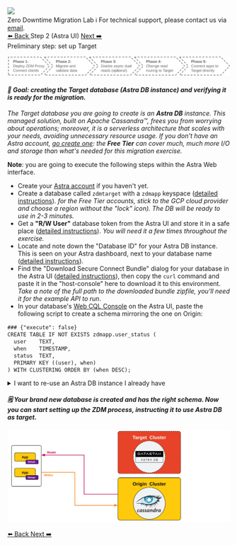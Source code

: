 <!-- TOP -->
<div class="top">
  <img class="scenario-academy-logo" src="https://datastax-academy.github.io/katapod-shared-assets/images/ds-academy-2023.svg" />
  <div class="scenario-title-section">
    <span class="scenario-title">Zero Downtime Migration Lab</span>
    <span class="scenario-subtitle">ℹ️ For technical support, please contact us via <a href="mailto:academy@datastax.com">email</a>.</span>
  </div>
</div>

<!-- NAVIGATION -->
<div id="navigation-top" class="navigation-top">
  <a href='command:katapod.loadPage?[{"step":"step1"}]' 
    class="btn btn-dark navigation-top-left">⬅️ Back
  </a>
  <span class="step-count">Step 2 (Astra UI)</span>
  <a href='command:katapod.loadPage?[{"step":"step3"}]' 
    class="btn btn-dark navigation-top-right">Next ➡️
  </a>
</div>

<!-- CONTENT -->

<div class="step-title">Preliminary step: set up Target</div>

![Phase 0b](images/p0b.png)

#### _🎯 Goal: creating the Target database (Astra DB instance) and verifying it is ready for the migration._

_The Target database you are going to create is an **Astra DB** instance.
This managed solution, built on Apache Cassandra™, frees you from
worrying about operations; moreover, it is a serverless architecture
that scales with your needs, avoiding unnecessary resource usage.
If you don't have an Astra account, [go create one](https://astra.datastax.com/): the **Free Tier**
can cover much, much more I/O and storage than what's needed for
this migration exercise._

**Note**: you are going to execute the following steps within the Astra Web interface.

- Create your [Astra account](https://astra.datastax.com/) if you haven't yet.
- Create a database called `zdmtarget` with a `zdmapp` keyspace ([detailed instructions](https://awesome-astra.github.io/docs/pages/astra/create-instance/)). _for the Free Tier accounts, stick to the GCP cloud provider and choose a region without the "lock" icon). The DB will be ready to use in 2-3 minutes._
- Get a **"R/W User"** database token from the Astra UI and store it in a safe place ([detailed instructions](https://awesome-astra.github.io/docs/pages/astra/create-token/#c-procedure)). _You will need it a few times throughout the exercise._
- Locate and note down the "Database ID" for your Astra DB instance. This is seen on your Astra dashboard, next to your database name ([detailed instructions](https://awesome-astra.github.io/docs/pages/astra/faq/#where-should-i-find-a-database-identifier)).
- Find the "Download Secure Connect Bundle" dialog for your database in the Astra UI ([detailed instructions](https://awesome-astra.github.io/docs/pages/astra/download-scb/#c-procedure)), then copy the `curl` command and paste it in the "host-console" here to download it to this environment. _Take a note of the full path to the downloaded bundle zipfile, you'll need it for the example API to run_.
- In your database's [Web CQL Console](https://awesome-astra.github.io/docs/pages/astra/faq/#how-to-open-the-web-cql-console) on the Astra UI, paste the following script to create a schema mirroring the one on Origin:

```cql
### {"execute": false}
CREATE TABLE IF NOT EXISTS zdmapp.user_status (
  user    TEXT,
  when    TIMESTAMP,
  status  TEXT,
  PRIMARY KEY ((user), when)
) WITH CLUSTERING ORDER BY (when DESC);
```

<details class="katapod-details"><summary>I want to re-use an Astra DB instance I already have</summary>

If you already have a database (likely with a name other than `zdmtarget`)
and want to use it, that's no problem at all! Just make sure
you [create a new keyspace](https://awesome-astra.github.io/docs/pages/astra/faq/#add-a-keyspace-to-an-existing-database) called `zdmapp` in your database.

All you have to do then is replacing the name `zdmtarget` with your database
the few times it appears in the console commands for the rest of this scenario.

</details>

#### _🗒️ Your brand new database is created and has the right schema. Now you can start setting up the ZDM process, instructing it to use Astra DB as target._

![Schema, phase 0b](images/schema0b_r.png)

<!-- NAVIGATION -->
<div id="navigation-bottom" class="navigation-bottom">
  <a href='command:katapod.loadPage?[{"step":"step1"}]'
    class="btn btn-dark navigation-bottom-left">⬅️ Back
  </a>
  <a href='command:katapod.loadPage?[{"step":"step3"}]'
    class="btn btn-dark navigation-bottom-right">Next ➡️
  </a>
</div>
